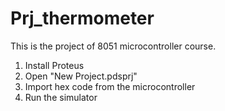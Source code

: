 # Prj_thermometer
This is the project of 8051 microcontroller course.

1. Install Proteus
2. Open "New Project.pdsprj"
3. Import hex code from the microcontroller
4. Run the simulator
